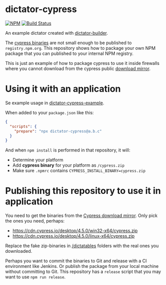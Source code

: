 # dictator-cypress

[![NPM](https://img.shields.io/npm/v/dictator-cypress.svg?style=flat-square)](https://www.npmjs.com/package/dictator-cypress)
[![Build Status](https://travis-ci.org/tomasbjerre/dictator-cypress.svg?branch=master)](https://travis-ci.org/tomasbjerre/dictator-cypress)

An example dictator created with [dictator-builder](https://github.com/tomasbjerre/dictator-builder).

The [cypress binaries](https://download.cypress.io/desktop.json) are not small enough to be published to `registry.npm.org`. This repository shows how to package your own NPM package that you can published to your internal NPM registry.

This is just an example of how to package cypress to use it inside firewalls where you cannot download from the cypress public [download mirror](https://docs.cypress.io/guides/getting-started/installing-cypress.html).

# Using it with an application

Se example usage in [dictator-cypress-example](https://github.com/tomasbjerre/dictator-cypress-example).

When added to your `package.json` like this:

```json
{
  "scripts": {
    "prepare": "npx dictator-cypress@a.b.c"
  }
}
```

And when `npm install` is performed in that repository, it will:

- Determine your platform
- Add **cypress binary** for your platform as `/cypress.zip`
- Make sure `.npmrc` contains `CYPRESS_INSTALL_BINARY=cypress.zip`

# Publishing this repository to use it in application

You need to get the binaries from the [Cypress download mirror](https://docs.cypress.io/guides/getting-started/installing-cypress.html). Only pick the ones you need, perhaps:

- https://cdn.cypress.io/desktop/4.5.0/win32-x64/cypress.zip
- https://cdn.cypress.io/desktop/4.5.0/linux-x64/cypress.zip

Replace the fake zip-binaries in [/dictatables](/dictatables) folders with the real ones you downloaded.

Perhaps you want to commit the binaries to Git and release with a CI environment like Jenkins. Or publish the package from your local machine without committing to Git. This repository has a `release` script that you may want to use `npm run release`.
